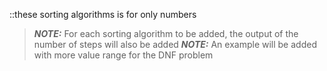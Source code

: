 ::these sorting algorithms is for only numbers
> **_NOTE:_** For each sorting algorithm to be added, the output of the number of steps will also be added
> **_NOTE:_** An example will be added with more value range for the DNF problem
